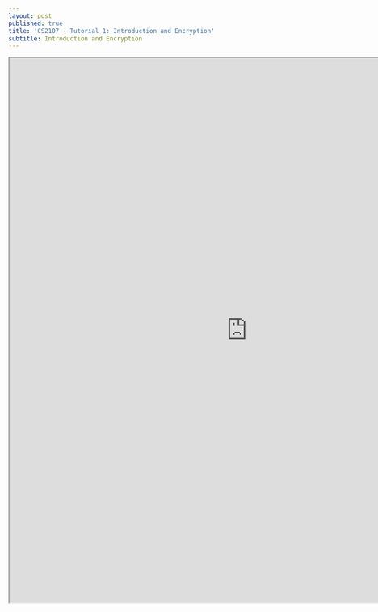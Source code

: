 ```yaml
---
layout: post
published: true
title: 'CS2107 - Tutorial 1: Introduction and Encryption'
subtitle: Introduction and Encryption
---
```

<iframe src="https://drive.google.com/file/d/1_hw_y_6GfP3FgZJz2fG0stfzUDBThm4C/preview" width="940" height="1080"></iframe>
